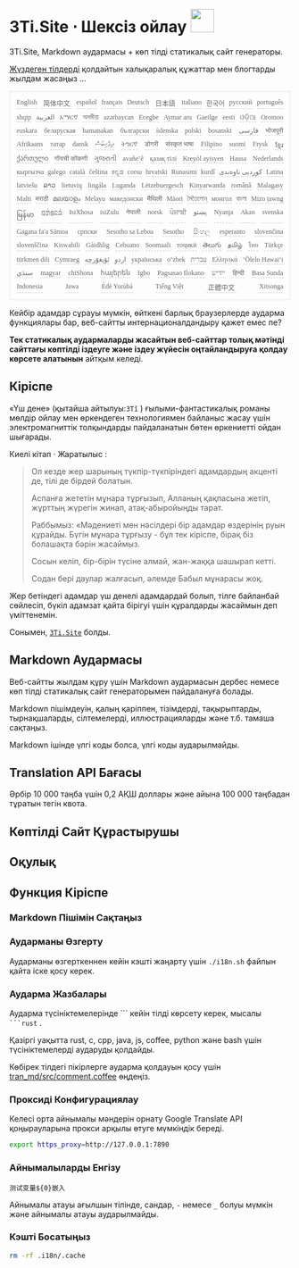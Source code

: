<h1 style="justify-content:space-between">3Ti.Site ⋅ Шексіз ойлау <img src="//i-01.eu.org/3Ti/logo.svg" style="user-select:none;margin-top:-1px;width:42px"></h1>

3Ti.Site, Markdown аудармасы + көп тілді статикалық сайт генераторы.

[Жүздеген тілдерді](https://github.com/i18n-site/node/blob/main/lang/src/index.js) қолдайтын халықаралық құжаттар мен блогтарды жылдам жасаңыз ...

<pre class="langli" style="display:flex;flex-wrap:wrap;background:transparent;border:1px solid #eee;font-size:12px;box-shadow:0 0 3px inset #eee;padding:12px 5px 4px 12px;justify-content:space-between;"><style>pre.langli i{font-weight:300;font-family:s;margin-right:7px;margin-bottom:8px;font-style:normal;color:#666;border-bottom:1px dashed #ccc;}</style><i>English</i><i> 简体中文 </i><i>español</i><i>français</i><i>Deutsch</i><i> 日本語 </i><i>italiano</i><i>한국어</i><i>русский</i><i>português</i><i>shqip</i><i>‫العربية‬</i><i>አማርኛ</i><i>অসমীয়া</i><i>azərbaycan</i><i>Eʋegbe</i><i>Aymar aru</i><i>Gaeilge</i><i>eesti</i><i>ଓଡ଼ିଆ</i><i>Oromoo</i><i>euskara</i><i>беларуская</i><i>bamanakan</i><i>български</i><i>íslenska</i><i>polski</i><i>bosanski</i><i>‫فارسی‬</i><i>भोजपुरी</i><i>Afrikaans</i><i>татар</i><i>dansk</i><i>‫ދިވެހިބަސް‬</i><i>ትግርኛ</i><i>डोगरी</i><i>संस्कृत भाषा</i><i>Filipino</i><i>suomi</i><i>Frysk</i><i>ខ្មែរ</i><i>ქართული</i><i>गोंयची कोंकणी</i><i>ગુજરાતી</i><i>avañe’ẽ</i><i>қазақ тілі</i><i>Kreyòl ayisyen</i><i>Hausa</i><i>Nederlands</i><i>кыргызча</i><i>galego</i><i>català</i><i>čeština</i><i>ಕನ್ನಡ</i><i>corsu</i><i>hrvatski</i><i>Runasimi</i><i>kurdî</i><i>‫کوردیی ناوەندی‬</i><i>Latina</i><i>latviešu</i><i>ລາວ</i><i>lietuvių</i><i>lingála</i><i>Luganda</i><i>Lëtzebuergesch</i><i>Kinyarwanda</i><i>română</i><i>Malagasy</i><i>Malti</i><i>मराठी</i><i>മലയാളം</i><i>Melayu</i><i>македонски</i><i>मैथिली</i><i>Māori</i><i>মৈতৈলোন্</i><i>монгол</i><i>বাংলা</i><i>Mizo ṭawng</i><i>မြန်မာ</i><i>𞄀𞄄𞄰𞄩𞄍𞄜𞄰</i><i>IsiXhosa</i><i>isiZulu</i><i>नेपाली</i><i>norsk</i><i>ਪੰਜਾਬੀ</i><i>‫پښتو‬</i><i>Nyanja</i><i>Akan</i><i>svenska</i><i>Gagana fa'a Sāmoa</i><i>српски</i><i>Sesotho sa Leboa</i><i>Sesotho</i><i>සිංහල</i><i>esperanto</i><i>slovenčina</i><i>slovenščina</i><i>Kiswahili</i><i>Gàidhlig</i><i>Cebuano</i><i>Soomaali</i><i>тоҷикӣ</i><i>తెలుగు</i><i>தமிழ்</i><i>ไทย</i><i>Türkçe</i><i>türkmen dili</i><i>Cymraeg</i><i>‫ئۇيغۇرچە‬</i><i>‫اردو‬</i><i>українська</i><i>o‘zbek</i><i>‫עברית‬</i><i>Ελληνικά</i><i>ʻŌlelo Hawaiʻi</i><i>‫سنڌي‬</i><i>magyar</i><i>chiShona</i><i>հայերեն</i><i>Igbo</i><i>Pagsasao Ilokano</i><i>‫ייִדיש‬</i><i>हिन्दी</i><i>Basa Sunda</i><i>Indonesia</i><i>Jawa</i><i>Èdè Yorùbá</i><i>Tiếng Việt</i><i> 正體中文 </i><i>Xitsonga</i></pre>

Кейбір адамдар сұрауы мүмкін, өйткені барлық браузерлерде аударма функциялары бар, веб-сайтты интернационалдандыру қажет емес пе?

**Тек статикалық аудармаларды жасайтын веб-сайттар толық мәтінді сайттағы көптілді іздеуге және іздеу жүйесін оңтайландыруға қолдау көрсете алатынын** айтқым келеді.

## Кіріспе

«Үш дене» (қытайша айтылуы:`3Tǐ` ) ғылыми-фантастикалық романы мөлдір ойлау мен өркендеген технологиямен байланыс жасау үшін электромагниттік толқындарды пайдаланатын бөтен өркениетті ойдан шығарады.

Киелі кітап · Жаратылыс :

> Ол кезде жер шарының түкпір-түкпіріндегі адамдардың акценті де, тілі де бірдей болатын.
>
> Аспанға жететін мұнара тұрғызып, Алланың қақпасына жетіп, жұрттың жүрегін жинап, атақ-абыройыңды тарат.
>
> Раббымыз: «Мәдениеті мен нәсілдері бір адамдар өздерінің руын құрайды. Бүгін мұнара тұрғызу - бұл тек кіріспе, бірақ біз болашақта бәрін жасаймыз.
>
> Сосын келіп, бір-бірін түсіне алмай, жан-жаққа шашырап кетті.
>
> Содан бері даулар жалғасып, әлемде Бабыл мұнарасы жоқ.

Жер бетіндегі адамдар үш денелі адамдардай болып, тілге байланбай сөйлесіп, бүкіл адамзат қайта бірігуі үшін құралдарды жасаймын деп үміттенемін.

Сонымен, [`3Ti.Site`](//3Ti.Site) болды.

## Markdown Аудармасы

Веб-сайтты жылдам құру үшін Markdown аудармасын дербес немесе көп тілді статикалық сайт генераторымен пайдалануға болады.

Markdown пішімдеуін, қалың қаріппен, тізімдерді, тақырыптарды, тырнақшаларды, сілтемелерді, иллюстрацияларды және т.б. тамаша сақтаңыз.

Markdown ішінде үлгі коды болса, үлгі коды аударылмайды.

## Translation API Бағасы

Әрбір 10 000 таңба үшін 0,2 АҚШ доллары және айына 100 000 таңбадан тұратын тегін квота.

## Көптілді Сайт Құрастырушы

## Оқулық

## Функция Кіріспе

### Markdown Пішімін Сақтаңыз

### Аударманы Өзгерту

Аударманы өзгерткеннен кейін кэшті жаңарту үшін `./i18n.sh` файлын қайта іске қосу керек.

### Аударма Жазбалары

Аударма түсініктемелерінде \``` кейін тілді көрсету керек, мысалы ` ```rust` .

Қазіргі уақытта rust, c, cpp, java, js, coffee, python және bash үшін түсініктемелерді аударуды қолдайды.

Көбірек тілдегі пікірлерге аударма қолдауын қосу үшін [tran_md/src/comment.coffee](https://github.com/i18n-site/node/blob/main/tran_md/src/comment.coffee) өңдеңіз.

### Проксиді Конфигурациялау

Келесі орта айнымалы мәндерін орнату Google Translate API қоңырауларына прокси арқылы өтуге мүмкіндік береді.

```bash
export https_proxy=http://127.0.0.1:7890
```

### Айнымалыларды Енгізу

```
测试变量${0}嵌入
```

Айнымалы атауы ағылшын тілінде, сандар, `-` немесе `_` болуы мүмкін және айнымалы атауы аударылмайды.

### Кэшті Босатыңыз

```bash
rm -rf .i18n/.cache
```
